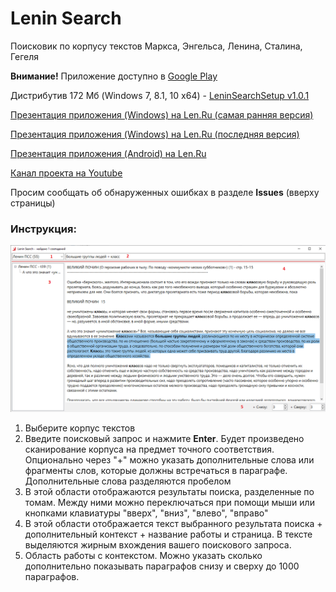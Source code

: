 # Lenin Search
Поисковик по корпусу текстов Маркса, Энгельса, Ленина, Сталина, Гегеля

**Внимание!** Приложение доступно в [Google Play](https://play.google.com/store/apps/details?id=dikt_prole.leninsearch) 

Дистрибутив 172 Мб (Windows 7, 8.1, 10 x64) - [LeninSearchSetup v1.0.1](https://github.com/dikt-prole/lenin-search/releases/download/1.0.1/LeninSearchSetup.msi)

[Презентация приложения (Windows) на Len.Ru (самая ранняя версия)](https://youtu.be/eXpYrFGss3g)

[Презентация приложения (Windows) на Len.Ru (последняя версия)](https://youtu.be/vBMvmopJusY)

[Презентация приложения (Android) на Len.Ru](https://www.youtube.com/watch?v=FdG1vtNNu8E)

[Канал проекта на Youtube](https://www.youtube.com/channel/UCrBhNzDc9R-fsqaZZcLpbVQ)

Просим сообщать об обнаруженных ошибках в разделе **Issues** (вверху страницы)

### Инструкция:
![Инструкция](instruction.png)

1. Выберите корпус текстов
2. Введите поисковый запрос и нажмите **Enter**. Будет произведено сканирование корпуса на предмет точного соответствия. Опционально через "+" можно указать дополнительные слова или фрагменты слов, которые должны встречаться в параграфе. Дополнительные слова разделяются пробелом
3. В этой области отображаются результаты поиска, разделенные по томам. Между ними можно переключаться при помощи мыши или кнопками клавиатуры "вверх", "вниз", "влево", "вправо"
4. В этой области отображается текст выбранного результата поиска + дополнительный контекст + название работы и страница. В тексте выделяются жирным вхождения вашего поискового запроса.
5. Область работы с контекстом. Можно указать сколько дополнительно показывать параграфов снизу и сверху до 1000 параграфов.

